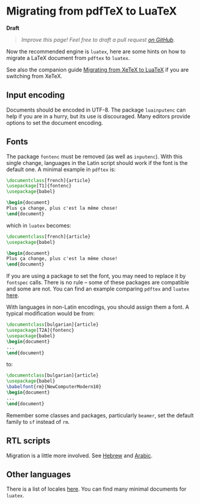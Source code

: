 # Migrating from pdfTeX to LuaTeX

**Draft** 

> *Improve this page! Feel free to draft a pull request [on GitHub](https://github.com/latex3/babel/tree/docs/docs)*.

Now the recommended engine is `luatex`, here are some hints on how to
migrate a LaTeX document from `pdftex` to `luatex`.

See also the companion guide [Migrating from XeTeX to
LuaTeX](https://latex3.github.io/babel/guides/migrating-xetex-luatex.html)
if you are switching from XeTeX.

## Input encoding

Documents should be encoded in UTF-8. The package `luainputenc` can
help if you are in a hurry, but its use is discouraged. Many editors
provide options to set the document encoding.

## Fonts

The package `fontenc` must be removed (as well as `inputenc`). With
this single change, languages in the Latin script should work if the
font is the default one. A minimal example in `pdftex` is:
```tex
\documentclass[french]{article}
\usepackage[T1]{fontenc}
\usepackage{babel}

\begin{document}
Plus ça change, plus c'est la même chose!
\end{document}
```
which in `luatex` becomes:
```tex
\documentclass[french]{article}
\usepackage{babel}

\begin{document}
Plus ça change, plus c'est la même chose!
\end{document}
```

If you are using a package to set the font, you may need to replace it
by `fontspec` calls. There is no rule – some of these packages are
compatible and some are not. You can find an example comparing `pdftex`
and `luatex` [here](https://tex.stackexchange.com/a/730422/5735).

With languages in non-Latin encodings, you should assign them a font.
A typical modification would be from:
```tex
\documentclass[bulgarian]{article}
\usepackage[T2A]{fontenc}
\usepackage{babel}
\begin{document}
...
\end{document}
```
to:
```tex
\documentclass[bulgarian]{article}
\usepackage{babel}
\babelfont{rm}{NewComputerModern10}
\begin{document}
...
\end{document}
```
Remember some classes and packages, particularly `beamer`, set the
default family to `sf` instead of `rm`. 

## RTL scripts

Migration is a little more involved. See
[Hebrew](https://latex3.github.io/babel/guides/locale-hebrew.html) and
[Arabic](https://latex3.github.io/babel/guides/locale-arabic.html).

## Other languages

There is a list of locales
[here](https://latex3.github.io/babel/guides/index-locale.html). You can
find many minimal documents for `luatex`.

